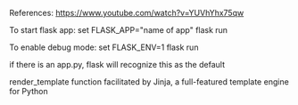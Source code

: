 References: https://www.youtube.com/watch?v=YUVhYhx75qw

To start flask app:
set FLASK_APP="name of app"
flask run

To enable debug mode:
set FLASK_ENV=1
flask run

if there is an app.py, flask will recognize this as the default

render_template function facilitated by Jinja, a full-featured template engine for Python